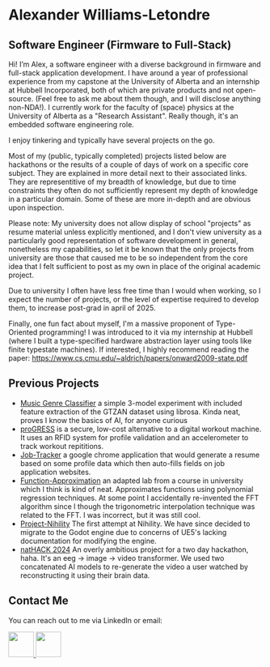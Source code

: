 # Alexander Williams-Letondre
## Software Engineer (Firmware to Full-Stack)

Hi! I’m Alex, a software engineer with a diverse background in firmware and full-stack application development. I have around a year of professional experience from my capstone at the University of Alberta and an internship at Hubbell Incorporated, both of which are private products and not open-source. (Feel free to ask me about them though, and I will disclose anything non-NDA!). I currently work for the faculty of (space) physics at the University of Alberta as a "Research Assistant". Really though, it's an embedded software engineering role.

I enjoy tinkering and typically have several projects on the go.

Most of my (public, typically completed) projects listed below are hackathons or the results of a couple of days of work on a specific core subject. They are explained in more detail next to their associated links. They are representitive of my breadth of knowledge, but due to time constraints they often do not sufficiently represent my depth of knowledge in a particular domain. Some of these are more in-depth and are obvious upon inspection.

Please note: My university does not allow display of school "projects" as resume material unless explicitly mentioned, and I don't view university as a particularly good representation of software development in general, nonetheless my capabilities, so let it be known that the only projects from university are those that caused me to be so independent from the core idea that I felt sufficient to post as my own in place of the original academic project.

Due to university I often have less free time than I would when working, so I expect the number of projects, or the level of expertise required to develop them, to increase post-grad in april of 2025.

Finally, one fun fact about myself, I'm a massive proponent of Type-Oriented programming! I was introduced to it via my internship at Hubbell (where I built a type-specified hardware abstraction layer using tools like finite typestate machines). If interested, I highly recommend reading the paper: https://www.cs.cmu.edu/~aldrich/papers/onward2009-state.pdf

## Previous Projects
- [Music Genre Classifier](https://github.com/Physlex/music_genre_classifier) a simple 3-model experiment with included feature extraction of the GTZAN dataset using librosa. Kinda neat, proves I know the basics of AI, for anyone curious
- [proGRESS](https://github.com/Physlex/GetNatHackedBud) is a secure, low-cost alternative to a digital workout machine. It uses an RFID system for profile validation and an accelerometer to track workout repititions.
- [Job-Tracker](https://github.com/401-hackathon-2024/job-tracker) a google chrome application that would generate a resume based on some profile data which then auto-fills fields on job application websites.
- [Function-Approximation](https://github.com/Physlex/InterpolationAndApproximation) an adapted lab from a course in university which I think is kind of neat. Approximates functions using polynomial regression techniques. At some point I accidentally re-invented the FFT algorithm since I though the trigonometric interpolation technique was related to the FFT. I was incorrect, but it was still cool.
- [Project-Nihility](https://github.com/Physlex/ProjectNihility) The first attempt at Nihility. We have since decided to migrate to the Godot engine due to concerns of UE5's lacking documentation for modifying the engine.
- [natHACK 2024](https://github.com/Physlex/natHACK2024) An overly ambitious project for a two day hackathon, haha. It's an eeg -> image -> video transformer. We used two concatenated AI models to re-generate the video a user watched by reconstructing it using their brain data. 
## Contact Me

You can reach out to me via LinkedIn or email:

<a href="https://www.linkedin.com/in/alexander-williams-letondre-36a59020b/" target="_blank">
  <img src="https://user-images.githubusercontent.com/80188240/164322657-29d40f74-043d-4200-a9c1-f9900f3870e4.svg" style="width:50px; height:auto;">
</a>

<a href="mailto:al.willet02@gmail.com" target="_blank">
  <img src="https://user-images.githubusercontent.com/80188240/164323266-d0f65c75-59d1-4c7d-bb7c-a437f2b06805.svg" style="width:50px; height:auto;">
</a>
